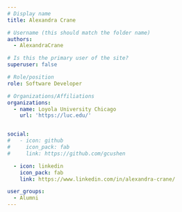 ```yaml
---
# Display name
title: Alexandra Crane

# Username (this should match the folder name)
authors:
  - AlexandraCrane

# Is this the primary user of the site?
superuser: false

# Role/position
role: Software Developer

# Organizations/Affiliations
organizations:
  - name: Loyola University Chicago
    url: 'https://luc.edu/'


social:
#   - icon: github
#     icon_pack: fab
#     link: https://github.com/gcushen

  - icon: linkedin
    icon_pack: fab
    link: https://www.linkedin.com/in/alexandra-crane/

user_groups:
  - Alumni
---
```

